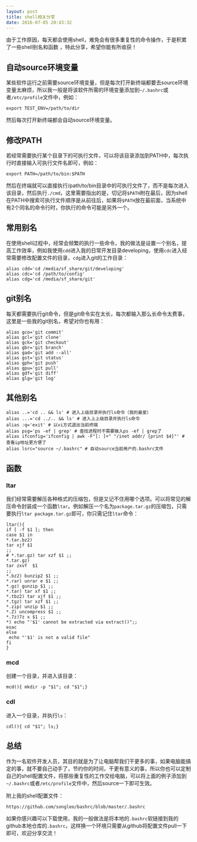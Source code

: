 ```yaml
---
layout: post
title: shell相关分享
date: 2016-07-05 20:43:32
---
```


由于工作原因，每天都会使用shell，难免会有很多重复性的命令操作，于是积累了一些shell别名和函数 ，特此分享，希望你能有所收获！

## 自动source环境变量

某些软件运行之前需要source环境变量，但是每次打开新终端都要去source环境变量太麻烦，所以我一般是将该软件所需的环境变量添加到`~/.bashrc`或者`/etc/profile`文件中，例如：

    export TEST_ENV=/path/to/dir

然后每次打开新终端都会自动source环境变量。

## 修改PATH

若经常需要执行某个目录下的可执行文件，可以将该目录添加到PATH中，每次执行时直接输入可执行文件名即可，例如：

    export PATH=/path/to/bin:$PATH

然后在终端就可以直接执行/path/to/bin目录中的可执行文件了，而不是每次进入该目录，然后执行`./cmd`，这里需要指出的是，切记将`$PATH`附在最后，因为shell在PATH中搜索可执行文件顺序是从前往后，如果将`$PATH`放在最前面，当系统中有2个同名的命令行时，你执行的命令可能是另外一个。

## 常用别名

在使用shell过程中，经常会频繁的执行一些命令，我的做法是设置一个别名，提高工作效率，例如我使用`cdd`进入我的日常开发目录developing，使用`cdc`进入经常需要修改配置文件的目录，`cdg`进入git的工作目录：

    alias cdd='cd /media/sf_share/git/developing'
    alias cdc='cd /path/to/config'
    alias cdg='cd /media/sf_share/git'

## git别名

每天都需要执行git命令，但是git命令实在太长，每次都输入那么长命令太费事，这里是一些我的git别名，希望对你也有用：

    alias gco='git commit'
    alias gcl='git clone'
    alias gck='git checkout'
    alias gbr='git branch'
    alias gad='git add --all'
    alias gst='git status'
    alias gph='git push'
    alias gpu='git pull'
    alias gdf='git diff'
    alias glg='git log'

## 其他别名

    alias ..='cd .. && ls' # 进入上级目录并执行ls命令（我的最爱）
    alias ...='cd ../.. && ls' # 进入上上级目录并执行ls命令
    alias :q='exit' # 以vi方式退出当前终端
    alias psg='ps -ef | grep' # 查找进程时不需要输入ps -ef | grep了
    alias ifconfig='ifconfig | awk -F"[: ]+" "/inet addr/ {print $4}"' # 查看ip地址更方便了
    alias lsrc="source ~/.bashrc" # 自动source当前用户的.bashrc文件

## 函数

### ltar

我们经常需要解压各种格式的压缩包，但是又记不住用哪个选项。可以将常见的解压命令封装成一个函数`ltar`。例如解压一个名为`package.tar.gz`的压缩包，只需要执行`ltar package.tar.gz`即可，你只需记住`ltar`命令：

    ltar(){
    if [ -f $1 ]; then
    case $1 in
    *.tar.bz2)
    tar xjf $1
    ;;
    # *.tar.gz) tar xzf $1 ;;
    *.tar.gz)
    tar zxvf  $1
    ;;
    *.bz2) bunzip2 $1 ;;
    *.rar) unrar e $1 ;;
    *.gz) gunzip $1 ;;
    *.tar) tar xf $1 ;;
    *.tbz2) tar xjf $1 ;;
    *.tgz) tar xzf $1 ;;
    *.zip) unzip $1 ;;
    *.Z) uncompress $1 ;;
    *.7z)7z x $1 ;;
    *) echo "'$1' cannot be extracted via extract()";;
    esac
    else
     echo "'$1' is not a valid file"
    fi
    }

### mcd

创建一个目录，并进入该目录：

    mcd(){ mkdir -p "$1"; cd "$1";}

### cdl

进入一个目录，并执行`ls`：

    cdl(){ cd "$1"; ls;}

## 总结

作为一名软件开发人员，其目的就是为了让电脑帮我们干更多的事，如果电脑能搞定的事，就不要自己动手了，节约你的时间，干更有意义的事，所以你也可以定制自己的shell配置文件，将那些重复性的工作交给电脑，可以将上面的例子添加到`~/.bashrc`或者`/etc/profile`文件中，然后source一下即可生效。

附上我的shell配置文件：

    https://github.com/songleo/bashrc/blob/master/.bashrc

如果你感兴趣可以下载使用，我的一般做法是将本地的`.bashrc`软链接到我的github本地仓库的`.bashrc`，这样换一个环境只需要从github将配置文件pull一下即可，欢迎分享交流！